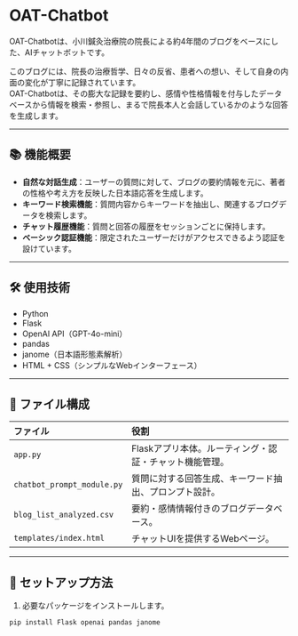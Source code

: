 # OAT-Chatbot

OAT-Chatbotは、小川鍼灸治療院の院長による約4年間のブログをベースにした、AIチャットボットです。

このブログには、院長の治療哲学、日々の反省、患者への想い、そして自身の内面の変化が丁寧に記録されています。  
OAT-Chatbotは、その膨大な記録を要約し、感情や性格情報を付与したデータベースから情報を検索・参照し、まるで院長本人と会話しているかのような回答を生成します。

---

## 📚 機能概要

- **自然な対話生成**：ユーザーの質問に対して、ブログの要約情報を元に、著者の性格や考え方を反映した日本語応答を生成します。
- **キーワード検索機能**：質問内容からキーワードを抽出し、関連するブログデータを検索します。
- **チャット履歴機能**：質問と回答の履歴をセッションごとに保持します。
- **ベーシック認証機能**：限定されたユーザーだけがアクセスできるよう認証を設けています。

---

## 🛠 使用技術

- Python
- Flask
- OpenAI API（GPT-4o-mini）
- pandas
- janome（日本語形態素解析）
- HTML + CSS（シンプルなWebインターフェース）

---

## 📂 ファイル構成

| ファイル | 役割 |
|:--|:--|
| `app.py` | Flaskアプリ本体。ルーティング・認証・チャット機能管理。 |
| `chatbot_prompt_module.py` | 質問に対する回答生成、キーワード抽出、プロンプト設計。 |
| `blog_list_analyzed.csv` | 要約・感情情報付きのブログデータベース。 |
| `templates/index.html` | チャットUIを提供するWebページ。 |

---

## 🚀 セットアップ方法

1. 必要なパッケージをインストールします。

```bash
pip install Flask openai pandas janome

